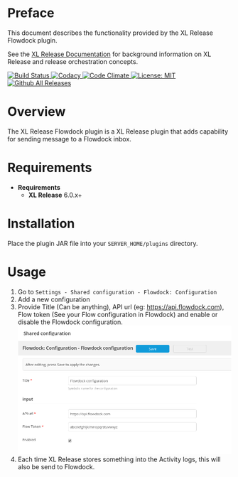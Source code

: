 # Preface #

This document describes the functionality provided by the XL Release Flowdock plugin.

See the [XL Release Documentation](https://docs.xebialabs.com/xl-release/) for background information on XL Release and release orchestration concepts.

[![Build Status][xlr-flowdock-plugin-travis-image] ][xlr-flowdock-plugin-travis-url]
[![Codacy][xlr-flowdock-plugin-codacy-image] ][xlr-flowdock-plugin-codacy-url]
[![Code Climate][xlr-flowdock-plugin-code-climate-image] ][xlr-flowdock-plugin-code-climate-url]
[![License: MIT][xlr-flowdock-plugin-license-image] ][xlr-flowdock-plugin-license-url]
[![Github All Releases][xlr-flowdock-plugin-downloads-image] ]()

[xlr-flowdock-plugin-travis-image]: https://travis-ci.org/xebialabs-community/xlr-flowdock-plugin.svg?branch=master
[xlr-flowdock-plugin-travis-url]: https://travis-ci.org/xebialabs-community/xlr-flowdock-plugin
[xlr-flowdock-plugin-codacy-image]: https://api.codacy.com/project/badge/Grade/0fc277a894eb4cf1b286fcdd5e770768
[xlr-flowdock-plugin-codacy-url]: https://www.codacy.com/app/joris-dewinne/xlr-flowdock-plugin
[xlr-flowdock-plugin-code-climate-image]: https://codeclimate.com/github/xebialabs-community/xlr-flowdock-plugin/badges/gpa.svg
[xlr-flowdock-plugin-code-climate-url]: https://codeclimate.com/github/xebialabs-community/xlr-flowdock-plugin
[xlr-flowdock-plugin-license-image]: https://img.shields.io/badge/License-MIT-yellow.svg
[xlr-flowdock-plugin-license-url]: https://opensource.org/licenses/MIT
[xlr-flowdock-plugin-downloads-image]: https://img.shields.io/github/downloads/xebialabs-community/xlr-flowdock-plugin/total.svg



# Overview #

The XL Release Flowdock plugin is a XL Release plugin that adds capability for sending message to a Flowdock inbox.

# Requirements #

* **Requirements**
	* **XL Release** 6.0.x+

# Installation #

Place the plugin JAR file into your `SERVER_HOME/plugins` directory.

# Usage #

1. Go to `Settings - Shared configuration - Flowdock: Configuration`
2. Add a new configuration
3. Provide Title (Can be anything), API url (eg: https://api.flowdock.com), Flow token (See your Flow configuration in Flowdock) and enable or disable the Flowdock configuration.
   ![Flowdock configuration](images/Flowdock_configuration.png?raw=true "Flowdock configuration")
4. Each time XL Release stores something into the Activity logs, this will also be send to Flowdock.   

